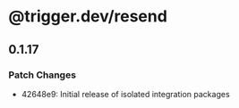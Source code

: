 # @trigger.dev/resend

## 0.1.17

### Patch Changes

- 42648e9: Initial release of isolated integration packages
